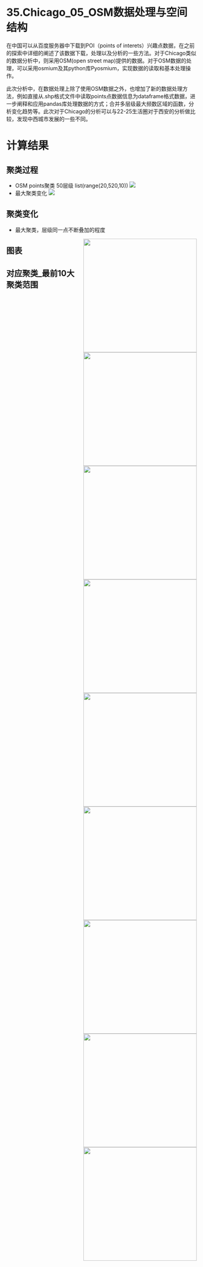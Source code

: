 # 35.Chicago_05_OSM数据处理与空间结构
在中国可以从百度服务器中下载到POI（points of interets）兴趣点数据，在之前的探索中详细的阐述了该数据下载，处理以及分析的一些方法。对于Chicago类似的数据分析中，则采用OSM(open street map)提供的数据。对于OSM数据的处理，可以采用osmium及其python库Pyosmium，实现数据的读取和基本处理操作。

此次分析中，在数据处理上除了使用OSM数据之外，也增加了新的数据处理方法，例如直接从.shp格式文件中读取points点数据信息为dataframe格式数据，进一步阐释和应用pandas库处理数据的方式；合并多层级最大频数区域的函数，分析变化趋势等。此次对于Chicago的分析可以与22-25生活圈对于西安的分析做比较，发现中西城市发展的一些不同。

# 计算结果
## 聚类过程
* OSM points聚类 50层级 list(range(20,520,10))
![](https://github.com/richieBao/python-urbanPlanning/blob/master/images/35_01.jpg)
* 最大聚类变化
![](https://github.com/richieBao/python-urbanPlanning/blob/master/images/35_02.jpg)

## 聚类变化
* 最大聚类，层级同一点不断叠加的程度
<img src="https://github.com/richieBao/python-urbanPlanning/blob/master/images/35_03.jpg" width="300" align="right">
<img src="https://github.com/richieBao/python-urbanPlanning/blob/master/images/35_04.jpg" width="300" align="right">
  
## 图表
<img src="https://github.com/richieBao/python-urbanPlanning/blob/master/images/35_05.jpg" width="300" align="right">
<img src="https://github.com/richieBao/python-urbanPlanning/blob/master/images/35_06.jpg" width="300" align="right">
<img src="https://github.com/richieBao/python-urbanPlanning/blob/master/images/35_07.jpg" width="300" align="right">
  
## 对应聚类_最前10大聚类范围
<img src="https://github.com/richieBao/python-urbanPlanning/blob/master/images/35_08.jpg" width="300" align="right">
<img src="https://github.com/richieBao/python-urbanPlanning/blob/master/images/35_09.jpg" width="300" align="right">
<img src="https://github.com/richieBao/python-urbanPlanning/blob/master/images/35_10.jpg" width="300" align="right">
<img src="https://github.com/richieBao/python-urbanPlanning/blob/master/images/35_11.jpg" width="300" align="right">
